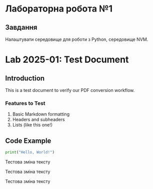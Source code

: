 # Лабораторна робота №1

## Завдання

Налаштувати середовище для роботи з Python, середовище NVM.

# Lab 2025-01: Test Document

## Introduction

This is a test document to verify our PDF conversion workflow.

### Features to Test

1. Basic Markdown formatting
2. Headers and subheaders
3. Lists (like this one!)

## Code Example

```python
print("Hello, World!")
```

Тестова зміна тексту

Тестова зміна тексту

Тестова зміна тексту
